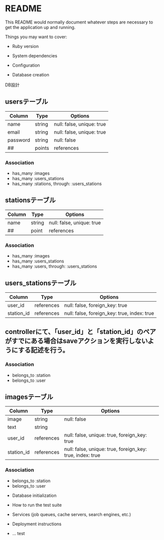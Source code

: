 # README

This README would normally document whatever steps are necessary to get the
application up and running.

Things you may want to cover:

* Ruby version

* System dependencies

* Configuration

* Database creation

 DB設計

## usersテーブル

|Column|Type|Options|
|------|----|-------|
|name|string|null: false, unique: true|
|email|string|null: false, unique: true|
|password|string|null: false|
## |points|references|null: false|

### Association
- has_many :images
- has_many :users_stations
- has_many :stations, through: :users_stations

## stationsテーブル

|Column|Type|Options|
|------|----|-------|
|name|string|null: false, unique: true|
## |point|references|null: fales|

### Association
- has_many :images
- has_many :users_stations
- has_many :users, through: :users_stations

## users_stationsテーブル
|Column|Type|Options|
|------|----|-------|
|user_id|references|null: false, foreign_key: true|
|station_id|references|null: false, foreign_key: true, index: true|
## controllerにて、「user_id」と「station_id」のペアがすでにある場合はsaveアクションを実行しないようにする記述を行う。

### Association
- belongs_to :station
- belongs_to :user

## imagesテーブル
|Column|Type|Options|
|------|----|-------|
|image|string|null: false|
|text|string| |
|user_id|references|null: false, unique: true, foreign_key: true|
|station_id|references|null: false, unique: true, foreign_key: true, index: true|

### Association
- belongs_to :station
- belongs_to :user


* Database initialization

* How to run the test suite

* Services (job queues, cache servers, search engines, etc.)

* Deployment instructions

* ...
test